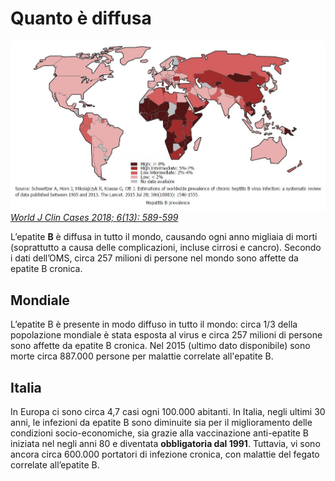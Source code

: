 # Quanto è diffusa

![JOURNAL (WJCC-6-589)](../assets/images/WJCC-6-589-g002.jpg)
[_World J Clin Cases 2018; 6(13): 589-599_](https://dx.doi.org/10.12998/wjcc.v6.i13.589)

L’epatite **B** è diffusa in tutto il mondo, causando ogni anno migliaia di morti (soprattutto a causa delle complicazioni, incluse cirrosi e cancro). Secondo i dati dell’OMS, circa 257 milioni di persone nel mondo sono affette da epatite B cronica.

## Mondiale

L’epatite B è presente in modo diffuso in tutto il mondo: circa 1/3 della popolazione mondiale è stata esposta al virus e circa 257 milioni di persone sono affette da epatite B cronica. Nel 2015 (ultimo dato disponibile) sono morte circa 887.000 persone per malattie correlate all'epatite B.

## Italia

In Europa ci sono circa 4,7 casi ogni 100.000 abitanti. In Italia, negli ultimi 30 anni, le infezioni da epatite B sono diminuite sia per il miglioramento delle condizioni socio-economiche, sia grazie alla vaccinazione anti-epatite B iniziata nel negli anni 80 e diventata **obbligatoria dal 1991**. Tuttavia, vi sono ancora circa 600.000 portatori di infezione cronica, con malattie del fegato correlate all’epatite B.
